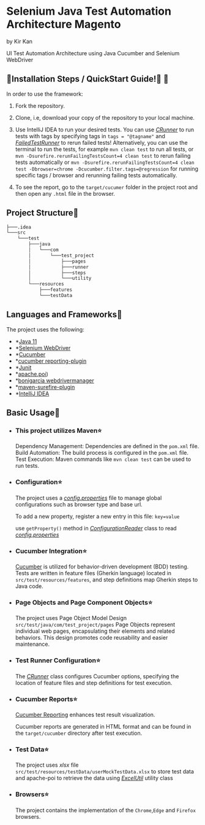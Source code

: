 # Selenium Java Test Automation Architecture Magento
by Kir Kan

UI Test Automation Architecture using Java Cucumber and Selenium WebDriver  



## 🏁Installation Steps / QuickStart Guide!🏁 🤗

In order to use the framework:

1. Fork the repository.

2. Clone, i.e, download your copy of the repository to your local machine.

3. Use IntelliJ IDEA to run your desired tests.
You can use  [*CRunner*](src/test/java/com/test_project/runner/CRunner.java) to run tests with tags by specifying tags in `tags = "@tagname"` and  [*FailedTestRunner*](src/test/java/com/test_project/runner/FailedTestRunner.java) to rerun failed tests!
Alternatively, you can use the terminal to run the tests, for example `mvn clean test` to run all tests, or `mvn -Dsurefire.rerunFailingTestsCount=4 clean test` to rerun failing tests automatically or `mvn -Dsurefire.rerunFailingTestsCount=4 clean test -Dbrowser=chrome -Dcucumber.filter.tags=@regression` for running specific tags / browser and rerunning failing tests automatically.
5. To see the report, go to the `target/cucumer` folder in the project root and then open any `.html` file in the browser.
## Project Structure🧐
```bash
├───.idea
└───src
    └───test
        ├───java
        │   └───com
        │       └───test_project
        │           ├───pages
        │           ├───runner
        │           ├───steps
        │           └───utility
        └───resources
            ├───features
            └───testData
```
## Languages and Frameworks🧐

The project uses the following:

- *[Java 11](https://www.oracle.com/java/technologies/javase/jdk11-archive-downloads.html)
- *[Selenium WebDriver](https://mvnrepository.com/artifact/org.seleniumhq.selenium/selenium-java)
- *[Cucumber](https://mvnrepository.com/artifact/io.cucumber/cucumber-java)
- *[cucumber reporting-plugin](https://mvnrepository.com/artifact/me.jvt.cucumber/reporting-plugin)
- *[Junit](https://mvnrepository.com/artifact/io.cucumber/cucumber-junit)
- *[apache.poi](https://mvnrepository.com/artifact/org.apache.poi/poi))
- *[bonigarcia webdrivermanager](https://mvnrepository.com/artifact/io.github.bonigarcia/webdrivermanager)
- *[maven-surefire-plugin](https://mvnrepository.com/artifact/org.apache.maven.plugins/maven-surefire-plugin)
- *[IntelliJ IDEA](https://www.jetbrains.com/idea/)


## Basic Usage🧐

- ### This project utilizes Maven⭐

  Dependency Management: Dependencies are defined in the `pom.xml` file.
  Build Automation: The build process is configured in the `pom.xml` file.
  Test Execution: Maven commands like `mvn clean test` can be used to run tests.

- ### Configuration⭐
  The project uses a [*config.properties*](config.properties) file to manage global configurations such as browser type and base url.

    To add a new property, register a new entry in this file:
      ```
      key=value
      ```

  use `getProperty()` method in [*ConfigurationReader*](src/test/java/com/test_project/utility/ConfigurationReader.java) class to read [*config.properties*](config.properties)
    
- ### Cucumber Integration⭐

    [Cucumber](https://cucumber.io/) is utilized for behavior-driven development (BDD) testing. Tests are written in feature files (Gherkin language) located in `src/test/resources/features`, and step definitions map Gherkin steps to Java code.

- ### Page Objects and Page Component Objects⭐
  The project uses Page Object Model Design
  `src/test/java/com/test_project/pages`
  Page Objects represent individual web pages, encapsulating their elements and related behaviors. This design promotes code reusability and easier maintenance.
- ### Test Runner Configuration⭐

    The [*CRunner*](src/test/java/com/test_project/runner/CRunner.java) class configures Cucumber options, specifying the location of feature files and step definitions for test execution.

- ###  Cucumber Reports⭐

    [Cucumber Reporting](https://cucumber.io/docs/cucumber/reporting/) enhances test result visualization.

    Cucumber reports are generated in HTML format and can be found in the `target/cucumber` directory after test execution.

  
- ### Test Data⭐
  The project uses *xlsx* file `src/test/resources/testData/userMockTestData.xlsx` to store test data and apache-poi to retrieve the data using [*ExcelUtil*](src/test/java/com/test_project/utility/ExcelUtil.java) utility class
    

- ### Browsers⭐
  The project contains the implementation of the `Chrome`,`Edge` and `Firefox` browsers. 





